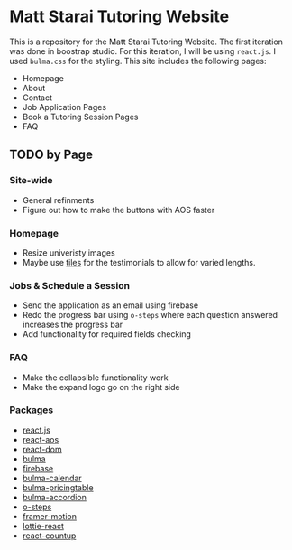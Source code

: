 # Matt Starai Tutoring Website

This is a repository for the Matt Starai Tutoring Website. The first iteration was done in boostrap studio. For this iteration, I will be using `react.js`.
I used `bulma.css` for the styling. This site includes the following pages:

- Homepage
- About
- Contact
- Job Application Pages
- Book a Tutoring Session Pages
- FAQ

## TODO by Page

### Site-wide

- General refinments
- Figure out how to make the buttons with AOS faster

### Homepage

- Resize univeristy images
- Maybe use [tiles](https://bulma.io/documentation/layout/tiles/) for the testimonials to allow for varied lengths.

### Jobs & Schedule a Session

- Send the application as an email using firebase
- Redo the progress bar using `o-steps` where each question answered increases the progress bar
- Add functionality for required fields checking

### FAQ

- Make the collapsible functionality work
- Make the expand logo go on the right side

### Packages

- [react.js](https://reactjs.org/)
- [react-aos](https://www.npmjs.com/package/react-aos)
- [react-dom](https://reactjs.org/docs/react-dom.html)
- [bulma](https://bulma.io/)
- [firebase](https://firebase.google.com/)
- [bulma-calendar](https://www.npmjs.com/package/bulma-calendar)
- [bulma-pricingtable](https://www.npmjs.com/package/bulma-pricingtable)
- [bulma-accordion](https://www.npmjs.com/package/bulma-accordion)
- [o-steps](https://bulma.io/documentation/components/steps/)
- [framer-motion](https://framer.com/motion/)
- [lottie-react](https://www.npmjs.com/package/lottie-react)
- [react-countup](https://www.npmjs.com/package/react-countup)
